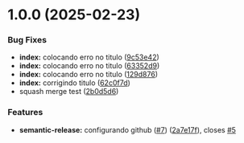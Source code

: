 # 1.0.0 (2025-02-23)


### Bug Fixes

* **index:** colocando erro no titulo ([9c53e42](https://github.com/maymisson/git-workflow/commit/9c53e424c74bb857d472424132e51885b2669c79))
* **index:** colocando erro no titulo ([63352d9](https://github.com/maymisson/git-workflow/commit/63352d9844f575932a09cd2fa974f87a83b79a68))
* **index:** colocando erro no titulo ([129d876](https://github.com/maymisson/git-workflow/commit/129d876ea8280807b531cf55aca1b5869a53ddf6))
* **index:** corrigindo titulo ([62c0f7d](https://github.com/maymisson/git-workflow/commit/62c0f7df65f58952c363eda70564f4f3ce3527a4))
* squash merge test ([2b0d5d6](https://github.com/maymisson/git-workflow/commit/2b0d5d6ea765f8e608628961e26c845e228023f6))


### Features

* **semantic-release:** configurando github ([#7](https://github.com/maymisson/git-workflow/issues/7)) ([2a7e17f](https://github.com/maymisson/git-workflow/commit/2a7e17f5ce48a88af07d4fabb56dd1a09468d916)), closes [#5](https://github.com/maymisson/git-workflow/issues/5)
